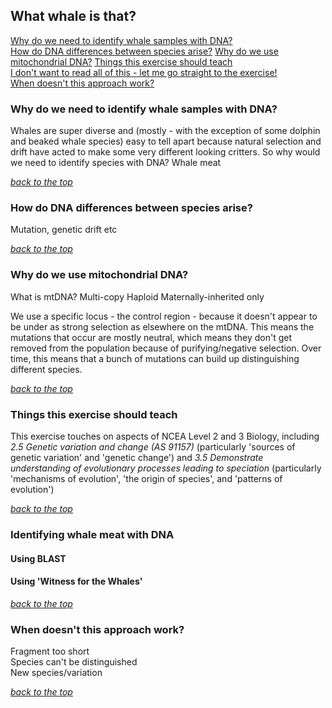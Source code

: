 ## What whale is that?
[Why do we need to identify whale samples with DNA?](index.md#why-do-we-need-to-identify-whale-samples-with-DNA)  
[How do DNA differences between species arise?](index.md#how-do-dna-differences-between-species-arise) 
[Why do we use mitochondrial DNA?](index.md#why-do-we-use-mitochondrial-DNA)
[Things this exercise should teach](index.md#things-this-exercise-should-teach)  
[I don't want to read all of this - let me go straight to the exercise!](index.md#identifying-whale-meat-with-dna)  
[When doesn't this approach work?](index.md#when-doesnt-this-approach-work)  


### Why do we need to identify whale samples with DNA?
Whales are super diverse and (mostly - with the exception of some dolphin and beaked whale species) easy to tell apart because natural selection and drift have acted to make some very different looking critters.
So why would we need to identify species with DNA?
Whale meat

[*back to the top*](index.md#why-do-we-need-to-identify-whale-samples-with-DNA)  

### How do DNA differences between species arise?
Mutation, genetic drift etc

[*back to the top*](index.md#why-do-we-need-to-identify-whale-samples-with-DNA)  

### Why do we use mitochondrial DNA?
What is mtDNA?
Multi-copy
Haploid
Maternally-inherited only

We use a specific locus - the control region - because it doesn't appear to be under as strong selection as elsewhere on the mtDNA. This means the mutations that occur are mostly neutral, which means they don't get removed from the population because of purifying/negative selection. Over time, this means that a bunch of mutations can build up distinguishing different species.

[*back to the top*](index.md#why-do-we-need-to-identify-whale-samples-with-DNA)  

### Things this exercise should teach
This exercise touches on aspects of NCEA Level 2 and 3 Biology, including *2.5 Genetic variation and change (AS 91157)* (particularly 'sources of genetic variation' and 'genetic change') and *3.5 Demonstrate understanding of evolutionary processes leading to speciation* (particularly 'mechanisms of evolution', 'the origin of species', and 'patterns of evolution')

[*back to the top*](index.md#why-do-we-need-to-identify-whale-samples-with-DNA)  

### Identifying whale meat with DNA
#### Using BLAST
#### Using 'Witness for the Whales'

[*back to the top*](index.md#why-do-we-need-to-identify-whale-samples-with-DNA)  

### When doesn't this approach work?
Fragment too short  
Species can't be distinguished  
New species/variation

[*back to the top*](index.md#why-do-we-need-to-identify-whale-samples-with-DNA)  
